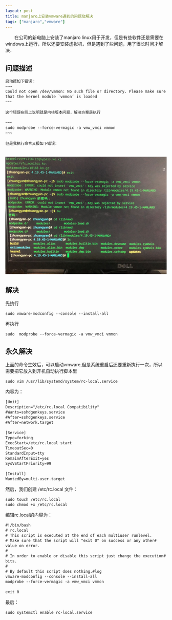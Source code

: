 ```yaml
---
layout: post
title: manjaro上安装vmware遇到的问题及解决
tags: ["manjaro","vmware"]
---
```


　　在公司的新电脑上安装了manjaro linux用于开发，但是有些软件还是需要在windows上运行，所以还要安装虚拟机，但是遇到了些问题，用了很长时间才解决．

## 问题描述

    启动报如下错误：
    ~~~
    Could not open /dev/vmmon: No such file or directory. Please make sure that the kernel module `vmmon’ is loaded
    ~~~

    这个错误在网上说明就是内核版本问题，解决方案是执行

    ~~~
    sudo modprobe --force-vermagic -a vmw_vmci vmmon
    ~~~

    但是我执行命令又报如下错误:

　　　<img src="/static/img/2019/vmware01.jpg" width = "800px" title="错误"/>

## 解决

先执行
~~~
sudo vmware-modconfig --console --install-all
~~~
再执行
~~~
sudo  modprobe --force-vermagic -a vmw_vmci vmmon
~~~

## 永久解决

上面的命令生效后，可以启动vmware,但是系统重启后还要重新执行一次，所以需要把它放入到开机自动执行脚本里
~~~
sudo vim /usr/lib/systemd/system/rc-local.service
~~~

内容为：
~~~
[Unit]
Description="/etc/rc.local Compatibility" 
#Wants=sshdgenkeys.service
#After=sshdgenkeys.service
#After=network.target

[Service]
Type=forking
ExecStart=/etc/rc.local start
TimeoutSec=0
StandardInput=tty
RemainAfterExit=yes
SysVStartPriority=99

[Install]
WantedBy=multi-user.target
~~~

然后，我们创建 /etc/rc.local 文件：
~~~
sudo touch /etc/rc.local
sudo chmod +x /etc/rc.local
~~~

编辑rc.local的内容为：
~~~
#!/bin/bash
# rc.local
# This script is executed at the end of each multiuser runlevel.
# Make sure that the script will "exit 0" on success or any other# value on error.
#
# In order to enable or disable this script just change the execution# bits.
#
# By default this script does nothing.#log
vmware-modconfig --console --install-all
modprobe --force-vermagic -a vmw_vmci vmmon

exit 0
~~~

最后：
~~~
sudo systemctl enable rc-local.service
~~~

